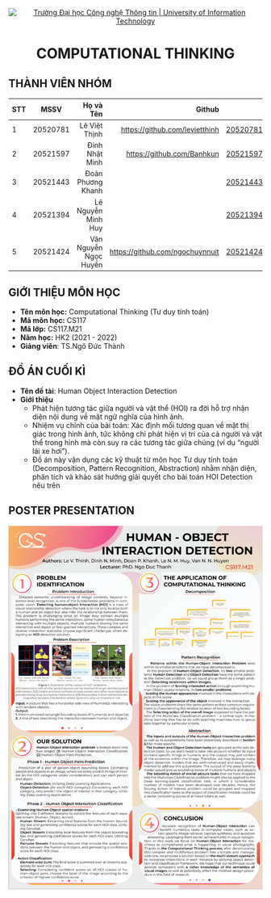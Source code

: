<!-- Banner -->
<p align="center">
  <a href="https://www.uit.edu.vn/" title="Trường Đại học Công nghệ Thông tin" style="border: none;">
    <img src="https://i.imgur.com/WmMnSRt.png" alt="Trường Đại học Công nghệ Thông tin | University of Information Technology">
  </a>
</p>

<h1 align="center"><b>COMPUTATIONAL THINKING</b></h>

## THÀNH VIÊN NHÓM

| STT    | MSSV          | Họ và Tên              | Github                                               | Email                   |
| ------ |:-------------:| ----------------------:|-----------------------------------------------------:|-------------------------:
| 1      | 20520781      | Lê Việt Thịnh          |     https://github.com/levietthinh                                           |20520781@gm.uit.edu.vn   |
| 2      | 20521597      | Đinh Nhật Minh         |https://github.com/Banhkun	                        |20521597@gm.uit.edu.vn   |
| 3      | 20521443      | Đoàn Phương Khanh ||20521443@gm.uit.edu.vn   |
| 4      | 20521394     | Lê Nguyễn Minh Huy ||20521394@gm.uit.edu.vn   |
| 5      | 20521424      | Văn Nguyễn Ngọc Huyền |https://github.com/ngochuynnuit |20521424@gm.uit.edu.vn   |



## GIỚI THIỆU MÔN HỌC

-   **Tên môn học:** Computational Thinking (Tư duy tính toán)
-   **Mã môn học:** CS117
-   **Mã lớp:** CS117.M21
-   **Năm học:** HK2 (2021 - 2022)
-   **Giảng viên**: TS.Ngô Đức Thành

## ĐỒ ÁN CUỐI KÌ

-   **Tên đề tài**: Human Object Interaction Detection
-   **Giới thiệu**
    -   Phát hiện tương tác giữa người và vật thể (HOI) ra đời hỗ trợ nhận diện nội dung về mặt ngữ nghĩa của hình ảnh.
    -   Nhiệm vụ chính của bài toán: Xác định mối tương quan về mặt thị giác trong hình ảnh, tức không chỉ phát hiện vị trí của cả người và vật thể trong hình mà còn suy ra các tương tác giữa chúng (ví dụ “người lái xe hơi”).
    -   Đồ án này vận dụng các kỹ thuật từ môn học Tư duy tính toán (Decomposition, Pattern Recognition, Abstraction) nhằm nhận diện, phân tích và khảo sát hướng giải quyết cho bài toán HOI Detection nêu trên

## POSTER PRESENTATION 
<img align="center" src="./Poster_Fullsize.jpg">
